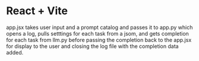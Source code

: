 # React + Vite

app.jsx takes user input and a prompt catalog and passes it to app.py which opens a log, pulls setttings for each task from a jsom, and gets completion for each task from llm.py before passing the completion back to the app.jsx for display to the user and closing the log file with the completion data added.


